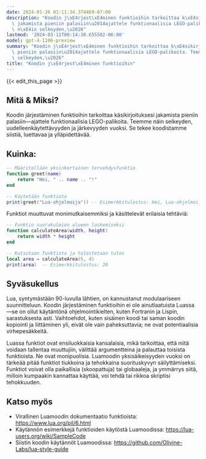 ```yaml
---
date: 2024-01-26 01:11:34.374469-07:00
description: "Koodin j\xE4rjest\xE4minen funktioihin tarkoittaa k\xE4sikirjoituksesi\
  \ jakamista pieniin palasiin\u2014ajattele funktionaalisia LEGO-palikoita. Teemme\
  \ n\xE4in selkeyden,\u2026"
lastmod: '2024-03-11T00:14:30.655502-06:00'
model: gpt-4-1106-preview
summary: "Koodin j\xE4rjest\xE4minen funktioihin tarkoittaa k\xE4sikirjoituksesi jakamista\
  \ pieniin palasiin\u2014ajattele funktionaalisia LEGO-palikoita. Teemme n\xE4in\
  \ selkeyden,\u2026"
title: "Koodin j\xE4rjest\xE4minen funktioihin"
---
```


{{< edit_this_page >}}

## Mitä & Miksi?
Koodin järjestäminen funktioihin tarkoittaa käsikirjoituksesi jakamista pieniin palasiin—ajattele funktionaalisia LEGO-palikoita. Teemme näin selkeyden, uudelleenkäytettävyyden ja järkevyyden vuoksi. Se tekee koodistamme siistiä, luettavaa ja ylläpidettävää.

## Kuinka:
```Lua
-- Määritellään yksinkertainen tervehdysfunktio
function greet(name)
    return "Hei, " .. name .. "!"
end

-- Käytetään funktiota
print(greet("Lua-ohjelmoija")) -- Esimerkkitulostus: Hei, Lua-ohjelmoija!
```

Funktiot muuttuvat monimutkaisemmiksi ja käsittelevät erilaisia tehtäviä:
```Lua
-- Funktio suorakulmion alueen laskemiseksi
function calculateArea(width, height)
    return width * height
end

-- Kutsutaan funktiota ja tulostetaan tulos
local area = calculateArea(5, 4)
print(area)  -- Esimerkkitulostus: 20
```

## Syväsukellus
Lua, syntymästään 90-luvulla lähtien, on kannustanut modulaariseen suunnitteluun. Koodin järjestäminen funktioihin ei ole ainutlaatuista Luassa—se on ollut käytäntönä ohjelmointikielten, kuten Fortranin ja Lispin, sarastuksesta asti. Vaihtoehdot, kuten sisäinen koodi tai saman koodin kopiointi ja liittäminen yli, eivät ole vain paheksuttavia; ne ovat potentiaalisia virhepesäkkeitä.

Luassa funktiot ovat ensiluokkaisia kansalaisia, mikä tarkoittaa, että niitä voidaan tallentaa muuttujiin, välittää argumentteina ja palauttaa toisista funktioista. Ne ovat monipuolisia. Luamoodin yksisäikeisyyden vuoksi on tärkeää pitää funktiot tiukkoina ja tehokkaina suorituskyvyn säilyttämiseksi. Funktiot voivat olla paikallisia (skoopattuja) tai globaaleja, ja ymmärrys siitä, milloin kumpaakin kannattaa käyttää, voi tehdä tai rikkoa skriptisi tehokkuuden.

## Katso myös
- Virallinen Luamoodin dokumentaatio funktioista: https://www.lua.org/pil/6.html
- Käytännön esimerkkejä funktioiden käytöstä Luamoodissa: https://lua-users.org/wiki/SampleCode
- Siistin koodin käytännöt Luamoodissa: https://github.com/Olivine-Labs/lua-style-guide
